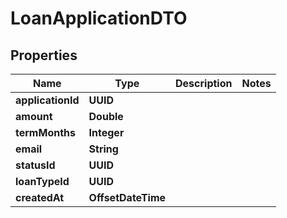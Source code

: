 

# LoanApplicationDTO


## Properties

| Name | Type | Description | Notes |
|------------ | ------------- | ------------- | -------------|
|**applicationId** | **UUID** |  |  |
|**amount** | **Double** |  |  |
|**termMonths** | **Integer** |  |  |
|**email** | **String** |  |  |
|**statusId** | **UUID** |  |  |
|**loanTypeId** | **UUID** |  |  |
|**createdAt** | **OffsetDateTime** |  |  |



